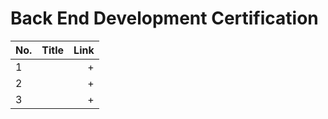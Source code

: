 
# Back End Development Certification
No. | Title | Link
| ------------- |:-------------| -----:|
1 |  | +
2 |  | +
3 |  | +

